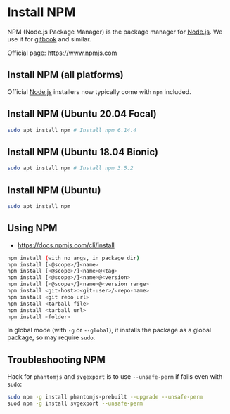 # Install NPM

NPM (Node.js Package Manager) is the package manager for [Node.js](install-nodejs.md). We use it for [gitbook](install-gitbook.md) and similar.

Official page: <https://www.npmjs.com>

## Install NPM (all platforms)

Official [Node.js](install-nodejs.md) installers now typically come with `npm` included.

## Install NPM (Ubuntu 20.04 Focal)

```bash
sudo apt install npm # Install npm 6.14.4
```

## Install NPM (Ubuntu 18.04 Bionic)

```bash
sudo apt install npm # Install npm 3.5.2
```

## Install NPM (Ubuntu)

```bash
sudo apt install npm
```

## Using NPM

- <https://docs.npmjs.com/cli/install>

```bash
npm install (with no args, in package dir)
npm install [<@scope>/]<name>
npm install [<@scope>/]<name>@<tag>
npm install [<@scope>/]<name>@<version>
npm install [<@scope>/]<name>@<version range>
npm install <git-host>:<git-user>/<repo-name>
npm install <git repo url>
npm install <tarball file>
npm install <tarball url>
npm install <folder>
```

In global mode (with `-g` or `--global`), it installs the package  as a global package, so may require `sudo`.

## Troubleshooting NPM

Hack for `phantomjs` and `svgexport` is to use `--unsafe-perm` if fails even with `sudo`:

```bash
sudo npm -g install phantomjs-prebuilt --upgrade --unsafe-perm
suod npm -g install svgexport --unsafe-perm
```

